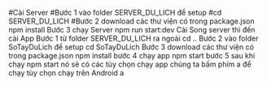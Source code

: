 #Cài Server
#Bước 1 vào folder SERVER_DU_LICH để setup
 #cd SERVER_DU_LICH
#Bước 2 download các thư viện có trong package.json
 npm install
Bước 3 chạy Server
 npm run start:dev
 Cài Song server thì đến cài App
Bước 1 từ folder SERVER_DU_LICH ra ngoài 
 cd ..
Bước 2 vào folder SoTayDuLich để setup
 cd SoTayDuLich
Bước 3 download các thư viện có trong package.json
 npm install
bước 4 chạy app
npm start
bước 5 sau khi chạy npm start nó sẽ có các tùy chọn chạy app chúng ta bấm phím a để chạy tùy chọn chạy trên Android
a

